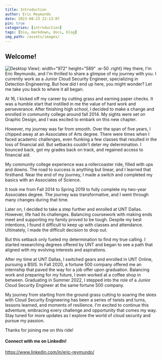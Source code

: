```yaml
---
title: Introduction
author: Eric Reymundo
date: 2023-08-23 22:13:07
pin: true
catagories: [introduction]
tags: [bio, markdown, docs, blog]
img_path: /assets/images/
---
```


## Welcome!

![Desktop View](1677268059300.jpeg){: width="972" height="589" .w-50 .right}
Hey there, I'm Eric Reymundo, and I'm thrilled to share a glimpse of my journey with you. I currently work as a Junior Cloud Security Engineer, specializing in Detection Engineering. But how did I end up here, you might wonder? Let me take you back to where it all began.

At 16, I kicked off my career by cutting grass and earning paper checks. It was a humble start that instilled in me the value of hard work and perseverance. After finishing high school, I decided to make a change and enrolled in community college around fall 2014. My sights were set on Graphic Design, and I was excited to embark on this new chapter.

However, my journey was far from smooth. Over the span of five years, I chipped away at an Associates of Arts degree. There were times when I faced academic challenges, even flunking a few classes that resulted in the loss of financial aid. But setbacks couldn't deter my determination. I bounced back, got my grades back on track, and regained access to financial aid.

My community college experience was a rollercoaster ride, filled with ups and downs. The road to success is anything but linear, and I learned that firsthand. Near the end of my journey, I made a switch and completed my basics with an Associates of Science.

It took me from Fall 2014 to Spring 2019 to fully complete my two-year Associates degree. The journey was transformative, and I went through many changes during that time.

Later on, I decided to take a step further and enrolled at UNT Dallas. However, life had its challenges. Balancing coursework with making ends meet and supporting my family proved to be tough. Despite my best intentions, I found it difficult to keep up with classes and attendance. Ultimately, I made the difficult decision to drop out.

But this setback only fueled my determination to find my true calling. I started researching degrees offered by UNT and began to see a path that aligned with my evolving interests and aspirations.

After my time at UNT Dallas, I switched gears and enrolled in UNT Online, pursuing a BSIS. In Fall 2020, a fortune 500 company offered me an internship that paved the way for a job offer upon graduation. Balancing work and preparing for my future, I even worked at a coffee shop in between. Graduating in Summer 2022, I stepped into the role of a Junior Cloud Security Engineer at the same fortune 500 company. 

My journey from starting from the ground grass cutting to soaring the skies with Cloud Security Engineering has been a series of twists and turns, lessons learned, and moments of resilience. I'm excited to continue this adventure, embracing every challenge and opportunity that comes my way. Stay tuned for more updates as I explore the world of cloud security and pursue my passion.

Thanks for joining me on this ride!

#### Connect with me on LinkedIn!
https://www.linkedin.com/in/eric-reymundo/
